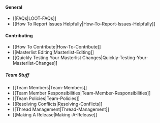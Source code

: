 #### General

* [[FAQs|LOOT-FAQs]]
* [[How To Report Issues Helpfully|How-To-Report-Issues-Helpfully]]

#### Contributing

* [[How To Contribute|How-To-Contribute]]
* [[Masterlist Editing|Masterlist-Editing]]
* [[Quickly Testing Your Masterlist Changes|Quickly-Testing-Your-Masterlist-Changes]]

##### Team Stuff

* [[Team Members|Team-Members]]
* [[Team Member Responsibilities|Team-Member-Responsibilities]]
* [[Team Policies|Team-Policies]]
* [[Resolving Conflicts|Resolving-Conflicts]]
* [[Thread Management|Thread-Management]]
* [[Making A Release|Making-A-Release]]